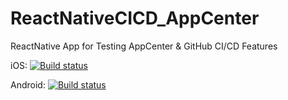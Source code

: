 # ReactNativeCICD_AppCenter

ReactNative App for Testing AppCenter & GitHub CI/CD Features

iOS: [![Build status](https://build.appcenter.ms/v0.1/apps/91159183-9d13-4fa7-b91b-1ad3a568f357/branches/dev/badge)](https://appcenter.ms)

Android: [![Build status](https://build.appcenter.ms/v0.1/apps/673b33b1-ae9c-4bd6-a376-483c67abe9ea/branches/dev/badge)](https://appcenter.ms)
